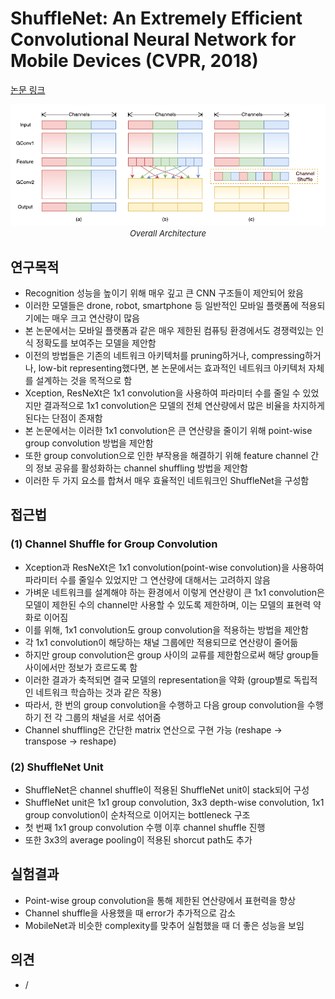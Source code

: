 # ShuffleNet: An Extremely Efficient Convolutional Neural Network for Mobile Devices (CVPR, 2018)

[논문 링크](https://openaccess.thecvf.com/content_cvpr_2018/html/Zhang_ShuffleNet_An_Extremely_CVPR_2018_paper.html)

<p align="center">
    <img width="600" alt='fig1' src="../img/zhang2018shufflenet.png?raw=true"></br>
    <em><font size=2>Overall Architecture</font></em>
</p>

## 연구목적
- Recognition 성능을 높이기 위해 매우 깊고 큰 CNN 구조들이 제안되어 왔음
- 이러한 모델들은 drone, robot, smartphone 등 일반적인 모바일 플랫폼에 적용되기에는 매우 크고 연산량이 많음
- 본 논문에서는 모바일 플랫폼과 같은 매우 제한된 컴퓨팅 환경에서도 경쟁력있는 인식 정확도를 보여주는 모델을 제안함
- 이전의 방법들은 기존의 네트워크 아키텍처를 pruning하거나, compressing하거나, low-bit representing했다면, 본 논문에서는 효과적인 네트워크 아키텍처 자체를 설계하는 것을 목적으로 함 
- Xception, ResNeXt은 1x1 convolution을 사용하여 파라미터 수를 줄일 수 있었지만 결과적으로 1x1 convolution은 모델의 전체 연산량에서 많은 비율을 차지하게 된다는 단점이 존재함
- 본 논문에서는 이러한 1x1 convolution은 큰 연산량을 줄이기 위해 point-wise group convolution 방법을 제안함
- 또한 group convolution으로 인한 부작용을 해결하기 위해 feature channel 간의 정보 공유를 활성화하는 channel shuffling 방법을 제안함
- 이러한 두 가지 요소를 합쳐서 매우 효율적인 네트워크인 ShuffleNet을 구성함

## 접근법
### (1) Channel Shuffle for Group Convolution
- Xception과 ResNeXt은 1x1 convolution(point-wise convolution)을 사용하여 파라미터 수를 줄일수 있었지만 그 연산량에 대해서는 고려하지 않음
- 가벼운 네트워크를 설계해야 하는 환경에서 이렇게 연산량이 큰 1x1 convolution은 모델이 제한된 수의 channel만 사용할 수 있도록 제한하며, 이는 모델의 표현력 약화로 이어짐
- 이를 위해, 1x1 convolution도 group convolution을 적용하는 방법을 제안함
- 각 1x1 convolution이 해당하는 채널 그룹에만 적용되므로 연산량이 줄어듦
- 하지만 group convolution은 group 사이의 교류를 제한함으로써 해당 group들 사이에서만 정보가 흐르도록 함
- 이러한 결과가 축적되면 결국 모델의 representation을 약화 (group별로 독립적인 네트워크 학습하는 것과 같은 작용)
- 따라서, 한 번의 group convolution을 수행하고 다음 group convolution을 수행하기 전 각 그룹의 채널을 서로 섞어줌
- Channel shuffling은 간단한 matrix 연산으로 구현 가능 (reshape -> transpose -> reshape)

### (2) ShuffleNet Unit
- ShuffleNet은 channel shuffle이 적용된 ShuffleNet unit이 stack되어 구성
- ShuffleNet unit은 1x1 group convolution, 3x3 depth-wise convolution, 1x1 group convolution이 순차적으로 이어지는 bottleneck 구조
- 첫 번째 1x1 group convolution 수행 이후 channel shuffle 진행
- 또한 3x3의 average pooling이 적용된 shorcut path도 추가

## 실험결과
- Point-wise group convolution을 통해 제한된 연산량에서 표현력을 향상
- Channel shuffle을 사용했을 때 error가 추가적으로 감소
- MobileNet과 비슷한 complexity를 맞추어 실험했을 때 더 좋은 성능을 보임

## 의견
- /